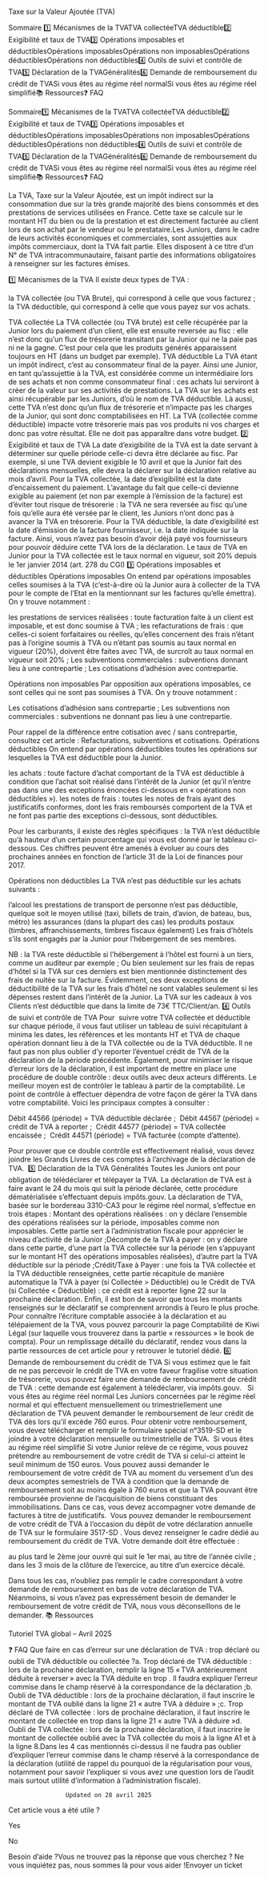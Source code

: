 



Taxe sur la Valeur Ajoutée (TVA)

Sommaire 
1️⃣ Mécanismes de la TVATVA collectéeTVA déductible2️⃣ Exigibilité et taux de TVA3️⃣ Opérations imposables et déductiblesOpérations imposablesOpérations non imposablesOpérations déductiblesOpérations non déductibles4️⃣ Outils de suivi et contrôle de TVA5️⃣ Déclaration de la TVAGénéralités6️⃣ Demande de remboursement du crédit de TVASi vous êtes au régime réel normalSi vous êtes au régime réel simplifié📚 Ressources❓ FAQ



Sommaire1️⃣ Mécanismes de la TVATVA collectéeTVA déductible2️⃣ Exigibilité et taux de TVA3️⃣ Opérations imposables et déductiblesOpérations imposablesOpérations non imposablesOpérations déductiblesOpérations non déductibles4️⃣ Outils de suivi et contrôle de TVA5️⃣ Déclaration de la TVAGénéralités6️⃣ Demande de remboursement du crédit de TVASi vous êtes au régime réel normalSi vous êtes au régime réel simplifié📚 Ressources❓ FAQ

La TVA, Taxe sur la Valeur Ajoutée, est un impôt indirect sur la consommation due sur la très grande majorité des biens consommés et des prestations de services utilisées en France. Cette taxe se calcule sur le montant HT du bien ou de la prestation et est directement facturée au client lors de son achat par le vendeur ou le prestataire.Les Juniors, dans le cadre de leurs activités économiques et commerciales, sont assujetties aux impôts commerciaux, dont la TVA fait partie. Elles disposent à ce titre d’un N° de TVA intracommunautaire, faisant partie des informations obligatoires à renseigner sur les factures émises.

1️⃣ Mécanismes de la TVA
Il existe deux types de TVA :

la TVA collectée (ou TVA Brute), qui correspond à celle que vous facturez ;
la TVA déductible, qui correspond à celle que vous payez sur vos achats.

TVA collectée
La TVA collectée (ou TVA brute) est celle récupérée par la Junior lors du paiement d’un client, elle est ensuite reversée au fisc : elle n’est donc qu’un flux de trésorerie transitant par la Junior qui ne la paie pas ni ne la gagne. C’est pour cela que les produits générés apparaissent toujours en HT (dans un budget par exemple).
TVA déductible
La TVA étant un impôt indirect, c’est au consommateur final de la payer. Ainsi une Junior, en tant qu’assujettie à la TVA, est considérée comme un intermédiaire lors de ses achats et non comme consommateur final : ces achats lui serviront à créer de la valeur sur ses activités de prestations. La TVA sur les achats est ainsi récupérable par les Juniors, d’où le nom de TVA déductible. Là aussi, cette TVA n’est donc qu’un flux de trésorerie et n’impacte pas les charges de la Junior, qui sont donc comptabilisées en HT.
La TVA (collectée comme déductible) impacte votre trésorerie mais pas vos produits ni vos charges et donc pas votre résultat. Elle ne doit pas apparaître dans votre budget.
2️⃣ Exigibilité et taux de TVA
La date d’exigibilité de la TVA est la date servant à déterminer sur quelle période celle-ci devra être déclarée au fisc. Par exemple, si une TVA devient exigible le 10 avril et que la Junior fait des déclarations mensuelles, elle devra la déclarer sur la déclaration relative au mois d’avril.
Pour la TVA collectée, la date d’exigibilité est la date d’encaissement du paiement. L’avantage du fait que celle-ci devienne exigible au paiement (et non par exemple à l’émission de la facture) est d’éviter tout risque de trésorerie : la TVA ne sera reversée au fisc qu’une fois qu’elle aura été versée par le client, les Juniors n’ont donc pas à avancer la TVA en trésorerie.
Pour la TVA déductible, la date d’exigibilité est la date d’émission de la facture fournisseur, i.e. la date indiquée sur la facture. Ainsi, vous n’avez pas besoin d’avoir déjà payé vos fournisseurs pour pouvoir déduire cette TVA lors de la déclaration.
Le taux de TVA en Junior pour la TVA collectée est le taux normal en vigueur, soit 20% depuis le 1er janvier 2014 (art. 278 du CGI)
3️⃣ Opérations imposables et déductibles
Opérations imposables
On entend par opérations imposables celles soumises à la TVA (c’est-à-dire où la Junior aura à collecter de la TVA pour le compte de l’Etat en la mentionnant sur les factures qu’elle émettra). On y trouve notamment :

les prestations de services réalisées : toute facturation faite à un client est imposable, et est donc soumise à TVA ;
les refacturations de frais : que celles-ci soient forfaitaires ou réelles, qu’elles concernent des frais n’étant pas à l’origine soumis à TVA ou n’étant pas soumis au taux normal en vigueur (20%), doivent être faites avec TVA, de surcroît au taux normal en vigueur soit 20% ;
Les subventions commerciales : subventions donnant lieu à une contrepartie ;
Les cotisations d’adhésion avec contrepartie.

Opérations non imposables
Par opposition aux opérations imposables, ce sont celles qui ne sont pas soumises à TVA. On y trouve notamment :

Les cotisations d’adhésion sans contrepartie ;
Les subventions non commerciales : subventions ne donnant pas lieu à une contrepartie.

Pour rappel de la différence entre cotisation avec / sans contrepartie, consultez cet article : Refacturations, subventions et cotisations.
Opérations déductibles
On entend par opérations déductibles toutes les opérations sur lesquelles la TVA est déductible pour la Junior.

les achats : toute facture d’achat comportant de la TVA est déductible à condition que l’achat soit réalisé dans l’intérêt de la Junior (et qu’il n’entre pas dans une des exceptions énoncées ci-dessous en « opérations non déductibles »).
les notes de frais : toutes les notes de frais ayant des justificatifs conformes, dont les frais remboursés comportent de la TVA et ne font pas partie des exceptions ci-dessous, sont déductibles.

Pour les carburants, il existe des règles spécifiques : la TVA n’est déductible qu’à hauteur d’un certain pourcentage qui vous est donné par le tableau ci-dessous. Ces chiffres peuvent être amenés à évoluer au cours des prochaines années en fonction de l’article 31 de la Loi de finances pour 2017.


Opérations non déductibles
La TVA n’est pas déductible sur les achats suivants :

l’alcool
les prestations de transport de personne n’est pas déductible, quelque soit le moyen utilisé (taxi, billets de train, d’avion, de bateau, bus, métro)
les assurances (dans la plupart des cas)
les produits postaux (timbres, affranchissements, timbres fiscaux également)
Les frais d’hôtels s’ils sont engagés par la Junior pour l’hébergement de ses membres.

NB : la TVA reste déductible si l’hébergement à l’hôtel est fourni à un tiers, comme un auditeur par exemple ; Ou bien seulement sur les frais de repas d’hôtel si la TVA sur ces derniers est bien mentionnée distinctement des frais de nuitée sur la facture. Évidemment, ces deux exceptions de déductibilité de la TVA sur les frais d’hôtel ne sont valables seulement si les dépenses restent dans l’intérêt de la Junior.
La TVA sur les cadeaux à vos Clients n’est déductible que dans la limite de 73€ TTC/Client/an.
4️⃣ Outils de suivi et contrôle de TVA
Pour  suivre votre TVA collectée et déductible sur chaque période, il vous faut utiliser un tableau de suivi récapitulant à minima les dates, les références et les montants HT et TVA de chaque opération donnant lieu à de la TVA collectée ou de la TVA déductible. Il ne faut pas non plus oublier d’y reporter l’éventuel crédit de TVA de la déclaration de la période précédente.
Également, pour minimiser le risque d’erreur lors de la déclaration, il est important de mettre en place une procédure de double contrôle : deux outils avec deux acteurs différents. Le meilleur moyen est de contrôler le tableau à partir de la comptabilité. Le point de contrôle à effectuer dépendra de votre façon de gérer la TVA dans votre comptabilité. Voici les principaux comptes à consulter : 

Débit 44566 (période) = TVA déductible déclarée ; 
Débit 44567 (période) = crédit de TVA à reporter ; 
Crédit 44577 (période) = TVA collectée encaissée ; 
Crédit 44571 (période) = TVA facturée (compte d’attente). 

Pour prouver que ce double contrôle est effectivement réalisé, vous devez joindre les Grands Livres de ces comptes à l’archivage de la déclaration de TVA. 
5️⃣ Déclaration de la TVA
Généralités
Toutes les Juniors ont pour obligation de télédéclarer et télépayer la TVA. La déclaration de TVA est à faire avant le 24 du mois qui suit la période déclarée, cette procédure dématérialisée s’effectuant depuis impôts.gouv.
La déclaration de TVA, basée sur le bordereau 3310-CA3 pour le régime réel normal, s’effectue en trois étapes :
Montant des opérations réalisées : on y déclare l’ensemble des opérations réalisées sur la période, imposables comme non imposables. Cette partie sert à l’administration fiscale pour apprécier le niveau d’activité de la Junior ;Décompte de la TVA à payer : on y déclare dans cette partie, d’une part la TVA collectée sur la période (en s’appuyant sur le montant HT des opérations imposables réalisées), d’autre part la TVA déductible sur la période ;Crédit/Taxe à Payer : une fois la TVA collectée et la TVA déductible renseignées, cette partie récapitule de manière automatique la TVA à payer (si Collectée > Déductible) ou le Crédit de TVA (si Collectée < Déductible) : ce crédit est à reporter ligne 22 sur la prochaine déclaration.
Enfin, il est bon de savoir que tous les montants renseignés sur le déclaratif se comprennent arrondis à l’euro le plus proche. Pour connaître l’écriture comptable associée à la déclaration et au télépaiement de la TVA, vous pouvez parcourir la page Comptabilité de Kiwi Légal (sur laquelle vous trouverez dans la partie « ressources » le book de compta).
Pour un remplissage détaillé du déclaratif, rendez vous dans la partie ressources de cet article pour y retrouver le tutoriel dédié.
6️⃣ Demande de remboursement du crédit de TVA
Si vous estimez que le fait de ne pas percevoir le crédit de TVA en votre faveur fragilise votre situation de trésorerie, vous pouvez faire une demande de remboursement de crédit de TVA : cette demande est également à télédéclarer, via impôts.gouv.  
Si vous êtes au régime réel normal
Les Juniors concernées par le régime réel normal et qui effectuent mensuellement ou trimestriellement une déclaration de TVA peuvent demander le remboursement de leur crédit de TVA dès lors qu’il excède 760 euros.
Pour obtenir votre remboursement, vous devez télécharger et remplir le formulaire spécial n°3519-SD et le joindre à votre déclaration mensuelle ou trimestrielle de TVA. 
Si vous êtes au régime réel simplifié
Si votre Junior relève de ce régime, vous pouvez prétendre au remboursement de votre crédit de TVA si celui-ci atteint le seuil minimum de 150 euros.
Vous pouvez aussi demander le remboursement de votre crédit de TVA au moment du versement d’un des deux acomptes semestriels de TVA à condition que la demande de remboursement soit au moins égale à 760 euros et que la TVA pouvant être remboursée provienne de l’acquisition de biens constituant des immobilisations. Dans ce cas, vous devez accompagner votre demande de factures à titre de justificatifs. 
Vous pouvez demander le remboursement de votre crédit de TVA à l’occasion du dépôt de votre déclaration annuelle de TVA sur le formulaire 3517-SD . Vous devez renseigner le cadre dédié au remboursement du crédit de TVA. Votre demande doit être effectuée :

au plus tard le 2ème jour ouvré qui suit le 1er mai, au titre de l’année civile ;
dans les 3 mois de la clôture de l’exercice, au titre d’un exercice décalé.

Dans tous les cas, n’oubliez pas remplir le cadre correspondant à votre demande de remboursement en bas de votre déclaration de TVA.
Néanmoins, si vous n’avez pas expressément besoin de demander le remboursement de votre crédit de TVA, nous vous déconseillons de le demander.
📚 Ressources

Tutoriel TVA global – Avril 2025

❓ FAQ
Que faire en cas d’erreur sur une déclaration de TVA : trop déclaré ou oubli de TVA déductible ou collectée ?a. Trop déclaré de TVA déductible : lors de la prochaine déclaration, remplir la ligne 15 « TVA antérieurement déduite à reverser » avec la TVA déduite en trop . Il faudra expliquer l’erreur commise dans le champ réservé à la correspondance de la déclaration ;b. Oubli de TVA déductible : lors de la prochaine déclaration, il faut inscrire le montant de TVA oublié dans la ligne 21 « autre TVA à déduire » ;c. Trop déclaré de TVA collectée : lors de prochaine déclaration, il faut inscrire le montant de collectée en trop dans la ligne 21 « autre TVA à déduire »d. Oubli de TVA collectée : lors de la prochaine déclaration, il faut inscrire le montant de collectée oublié avec la TVA collectée du mois à la ligne A1 et à la ligne 8.Dans les 4 cas mentionnés ci-dessus il ne faudra pas oublier d’expliquer l’erreur commise dans le champ réservé à la correspondance de la déclaration (utilité de rappel du pourquoi de la régularisation pour vous, notamment pour savoir l’expliquer si vous avez une question lors de l’audit mais surtout utilité d’information à l’administration fiscale).


					Updated on 28 avril 2025				



Cet article vous a été utile ?




Yes



No





Besoin d’aide ?Vous ne trouvez pas la réponse que vous cherchez ? Ne vous inquiétez pas, nous sommes là pour vous aider !Envoyer un ticket

